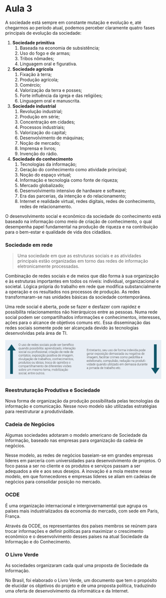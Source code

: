# Aula 3

A sociedade está sempre em constante mutação e evolução e, até chegarmos ao período atual,
podemos perceber claramente quatro fases principais de evolução da sociedade:

1. **Sociedade primitiva** 
   1. Baseada na economia de subsistência;
   2. Uso do fogo e de armas;
   3. Tribos nômades;
   4. Linguagem oral e figurativa.
2. **Sociedade agrícola**
   1. Fixação à terra;
   2. Produção agrícola;
   3. Comércio;
   4. Valorização da terra e posses;
   5. Forte influência da igreja e das religiões;
   6. Linguagem oral e manuscrita.
3. **Sociedade industrial**
   1. Revolução industrial;
   2. Produção em série;
   3. Concentração em cidades;
   4. Processos industriais;
   5. Valorização do capital;
   6. Desenvolvimento de máquinas;
   7. Noção de mercado;
   8. Imprensa e livros;
   9. Invenção do rádio.
4. **Sociedade do conhecimento**
   1. Tecnologias da informação;
   2. Geração do conhecimento como atividade principal;
   3. Noção do espaço virtual;
   4. Informação e tecnologia como fonte de riqueza;
   5. Mercado globalizado;
   6. Desenvolvimento intensivo de hardware e software;
   7. Era das parcerias, da intenção e do relacionamento;
   8. Internet e realidade virtual, redes digitais, redes de conhecimento, redes de relacionamento. 

O desenvolvimento social e econômico da sociedade do conhecimento está baseado na informação como meio de criação de conhecimento, o qual desempenha papel fundamental na produção de riqueza e na contribuição para o bem-estar e qualidade de vida dos cidadãos.

### Sociedade em rede
> Uma sociedade em que as estruturas sociais e as atividades principais estão organizadas
em torno das redes de informação eletronicamente processadas.

Combinação de redes sociais e de meios que dão forma à sua organização e às estruturas importantes em todos os níveis: individual, organizacional e societal. 
Lógica própria do trabalho em rede que modifica substancialmente a operação e os resultados nos processos de produção. 
As redes transformaram-se nas unidades básicas da sociedade contemporânea.

Uma rede social é aberta, pode se fazer e desfazer com rapidez e possibilita relacionamentos não hierárquicos entre as pessoas.
Numa rede social podem ser compartilhados informações e conhecimentos, interesses, ações para o alcance de objetivos comuns etc.
Essa disseminação das redes sociais somente pode ser alcançada devido às tecnologias desenvolvidas pela área de TI.

![Imagem 1](../../media/Tecnologia_da_informacao_e_Comunicacao/aula_3_imagem_1.png)

### Reestruturação Produtiva e Sociedade

Nova forma de organização da produção possibilitada pelas tecnologias da informação e comunicação. Nesse novo modelo são utilizadas estratégias para reestruturar a produtividade.

### Cadeia de Negócios

Algumas sociedades adotaram o modelo americano de Sociedade da Informação, baseado nas empresas para organização da cadeia de negócios.

Nesse modelo, as redes de negócios baseiam-se em grandes empresas líderes em parceria com universidades para desenvolvimento de projetos. O foco passa a ser no cliente e os produtos e serviços passam a ser adequados a ele e aos seus desejos. A inovação é a mola mestre nesse modelo, em que fornecedores e empresas líderes se aliam em cadeias de negócios para consolidar posição no mercado.

### OCDE

É uma organização internacional e intergovernamental que agrupa os países mais industrializados da economia do mercado, com sede em Paris, França.

Através da OCDE, os representantes dos países membros se reúnem para trocar informações e definir políticas para maximizar o crescimento econômico e o desenvolvimento desses países na atual Sociedade da Informação e do Conhecimento.

### O Livro Verde

As sociedades organizaram cada qual uma proposta de Sociedade da Informação.

No Brasil, foi elaborado o Livro Verde, um documento que tem o propósito de elucidar os objetivos do projeto e de uma proposta política, traduzindo uma oferta de desenvolvimento da informática e da Internet.